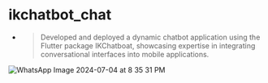 # ikchatbot_chat

 - >  Developed and deployed a dynamic chatbot application using the Flutter package
 IKChatboat, showcasing expertise in integrating conversational interfaces into mobile
 applications.

![WhatsApp Image 2024-07-04 at 8 35 31 PM](https://github.com/Nirmal-Bhuva/ikchatbot_chat/assets/91771820/5a614a69-52e5-4131-8c55-0635bc425808)
